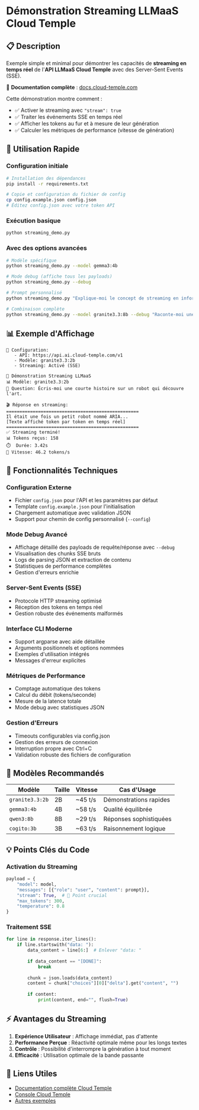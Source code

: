 # Démonstration Streaming LLMaaS Cloud Temple

## 📋 Description

Exemple simple et minimal pour démontrer les capacités de **streaming en temps réel** de l'**API LLMaaS Cloud Temple** avec des Server-Sent Events (SSE).

📖 **Documentation complète** : [docs.cloud-temple.com](https://docs.cloud-temple.com)

Cette démonstration montre comment :
- ✅ Activer le streaming avec `"stream": true`
- ✅ Traiter les événements SSE en temps réel 
- ✅ Afficher les tokens au fur et à mesure de leur génération
- ✅ Calculer les métriques de performance (vitesse de génération)

## 🚀 Utilisation Rapide

### Configuration initiale
```bash
# Installation des dépendances
pip install -r requirements.txt

# Copie et configuration du fichier de config
cp config.example.json config.json
# Éditez config.json avec votre token API
```

### Exécution basique
```bash
python streaming_demo.py
```

### Avec des options avancées
```bash
# Modèle spécifique
python streaming_demo.py --model gemma3:4b

# Mode debug (affiche tous les payloads)
python streaming_demo.py --debug

# Prompt personnalisé
python streaming_demo.py "Explique-moi le concept de streaming en informatique"

# Combinaison complète
python streaming_demo.py --model granite3.3:8b --debug "Raconte-moi une histoire"
```

## 📊 Exemple d'Affichage

```
🔧 Configuration:
   - API: https://api.ai.cloud-temple.com/v1
   - Modèle: granite3.3:2b
   - Streaming: Activé (SSE)

🚀 Démonstration Streaming LLMaaS
📊 Modèle: granite3.3:2b
💭 Question: Écris-moi une courte histoire sur un robot qui découvre l'art.

🎬 Réponse en streaming:
==================================================
Il était une fois un petit robot nommé ARIA...
[Texte affiché token par token en temps réel]
==================================================
✅ Streaming terminé!
📊 Tokens reçus: 158
⏱️  Durée: 3.42s
🚀 Vitesse: 46.2 tokens/s
```

## 🔧 Fonctionnalités Techniques

### **Configuration Externe**
- Fichier `config.json` pour l'API et les paramètres par défaut
- Template `config.example.json` pour l'initialisation
- Chargement automatique avec validation JSON
- Support pour chemin de config personnalisé (`--config`)

### **Mode Debug Avancé**
- Affichage détaillé des payloads de requête/réponse avec `--debug`
- Visualisation des chunks SSE bruts
- Logs de parsing JSON et extraction de contenu
- Statistiques de performance complètes
- Gestion d'erreurs enrichie

### **Server-Sent Events (SSE)**
- Protocole HTTP streaming optimisé
- Réception des tokens en temps réel
- Gestion robuste des événements malformés

### **Interface CLI Moderne**
- Support argparse avec aide détaillée
- Arguments positionnels et options nommées
- Exemples d'utilisation intégrés
- Messages d'erreur explicites

### **Métriques de Performance**
- Comptage automatique des tokens
- Calcul du débit (tokens/seconde)
- Mesure de la latence totale
- Mode debug avec statistiques JSON

### **Gestion d'Erreurs**
- Timeouts configurables via config.json
- Gestion des erreurs de connexion
- Interruption propre avec Ctrl+C
- Validation robuste des fichiers de configuration

## 🎯 Modèles Recommandés

| Modèle | Taille | Vitesse | Cas d'Usage |
|--------|--------|---------|-------------|
| `granite3.3:2b` | 2B | ~45 t/s | Démonstrations rapides |
| `gemma3:4b` | 4B | ~58 t/s | Qualité équilibrée |
| `qwen3:8b` | 8B | ~29 t/s | Réponses sophistiquées |
| `cogito:3b` | 3B | ~63 t/s | Raisonnement logique |

## 💡 Points Clés du Code

### Activation du Streaming
```python
payload = {
    "model": model,
    "messages": [{"role": "user", "content": prompt}],
    "stream": True,  # 🔑 Point crucial
    "max_tokens": 300,
    "temperature": 0.8
}
```

### Traitement SSE
```python
for line in response.iter_lines():
    if line.startswith("data: "):
        data_content = line[6:]  # Enlever "data: "
        
        if data_content == "[DONE]":
            break
            
        chunk = json.loads(data_content)
        content = chunk["choices"][0]["delta"].get("content", "")
        
        if content:
            print(content, end="", flush=True)
```

## ⚡ Avantages du Streaming

1. **Expérience Utilisateur** : Affichage immédiat, pas d'attente
2. **Performance Perçue** : Réactivité optimale même pour les longs textes
3. **Contrôle** : Possibilité d'interrompre la génération à tout moment
4. **Efficacité** : Utilisation optimale de la bande passante

## 🔗 Liens Utiles

- [Documentation complète Cloud Temple](https://docs.cloud-temple.com)
- [Console Cloud Temple](https://console.cloud-temple.com)
- [Autres exemples](../README.md)
